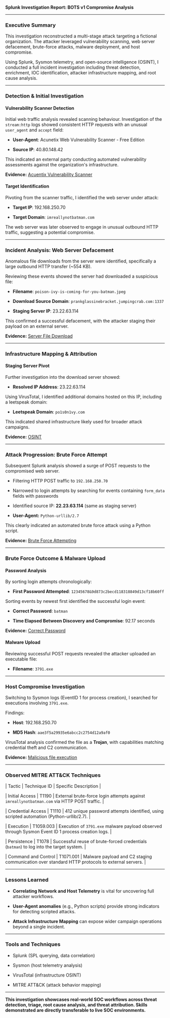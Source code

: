 **Splunk Investigation Report: BOTS v1 Compromise Analysis**

---

### **Executive Summary**

This investigation reconstructed a multi-stage attack targeting a fictional organization. The attacker leveraged vulnerability scanning, web server defacement, brute-force attacks, malware deployment, and host compromise.

Using Splunk, Sysmon telemetry, and open-source intelligence (OSINT), I conducted a full incident investigation including threat detection, enrichment, IOC identification, attacker infrastructure mapping, and root cause analysis.

---

### **Detection & Initial Investigation**

#### **Vulnerability Scanner Detection**

Initial web traffic analysis revealed scanning behaviour. Investigation of the `stream:http` logs showed consistent HTTP requests with an unusual `user_agent` and `accept` field:

* **User-Agent**: Acunetix Web Vulnerability Scanner - Free Edition

* **Source IP**: 40.80.148.42

This indicated an external party conducting automated vulnerability assessments against the organization's infrastructure.

**Evidence:** [Acuentix Vulnerability Scanner](./screenshots/vulnerability_scanner.png)

#### **Target Identification**

Pivoting from the scanner traffic, I identified the web server under attack:

* **Target IP**: 192.168.250.70

* **Target Domain**: `imreallynotbatman.com`

The web server was later observed to engage in unusual outbound HTTP traffic, suggesting a potential compromise.

---

### **Incident Analysis: Web Server Defacement**

Anomalous file downloads from the server were identified, specifically a large outbound HTTP transfer (\~554 KB).

Reviewing these events showed the server had downloaded a suspicious file:

* **Filename**: `poison-ivy-is-coming-for-you-batman.jpeg`

* **Download Source Domain**: `prankglassinebracket.jumpingcrab.com:1337`

* **Staging Server IP**: 23.22.63.114

This confirmed a successful defacement, with the attacker staging their payload on an external server.

**Evidence:** [Server File Download](./screenshots/file_download.png)

---

### **Infrastructure Mapping & Attribution**

#### **Staging Server Pivot**

Further investigation into the download server showed:

* **Resolved IP Address**: 23.22.63.114

Using VirusTotal, I identified additional domains hosted on this IP, including a leetspeak domain:

* **Leetspeak Domain**: `po1s0n1vy.com`

This indicated shared infrastructure likely used for broader attack campaigns.

**Evidence:** [OSINT](./screenshots/virustotal_po1s0n1vy.png)

---

### **Attack Progression: Brute Force Attempt**

Subsequent Splunk analysis showed a surge of POST requests to the compromised web server.

* Filtering HTTP POST traffic to `192.168.250.70`

* Narrowed to login attempts by searching for events containing `form_data` fields with passwords

* Identified source IP: **22.23.63.114** (same as staging server)

* **User-Agent:** `Python-urllib/2.7`

This clearly indicated an automated brute force attack using a Python script.

**Evidence:** [Brute Force Attempting](./screenshots/brute_force_attempt.png)

---

### **Brute Force Outcome & Malware Upload**

#### **Password Analysis**

By sorting login attempts chronologically:

* **First Password Attempted**: `12345678&9d873c2becd118318849d13cf18b60ff`

Sorting events by newest first identified the successful login event:

* **Correct Password**: `batman`

* **Time Elapsed Between Discovery and Compromise**: 92.17 seconds

**Evidence:** [Correct Password](./screenshots/successful_password.png)

#### **Malware Upload**

Reviewing successful POST requests revealed the attacker uploaded an executable file:

* **Filename**: `3791.exe`

---

### **Host Compromise Investigation**

Switching to Sysmon logs (EventID 1 for process creation), I searched for executions involving `3791.exe`.

Findings:

* **Host**: 192.168.250.70

* **MD5 Hash**: `aae3f5a29935e6abcc2c2754d12a9af0`

VirusTotal analysis confirmed the file as a **Trojan**, with capabilities matching credential theft and C2 communication.

**Evidence:** [Malicious file execution](./screenshots/malicious_file_3791.exe.png)

---

### **Observed MITRE ATT&CK Techniques**

| Tactic | Technique ID | Specific Description |

| Initial Access | T1190 | External brute-force login attempts against `imreallynotbatman.com` via HTTP POST traffic. |

| Credential Access | T1110 | 412 unique password attempts identified, using scripted automation (Python-urllib/2.7). |

| Execution | T1059.003 | Execution of `3791.exe` malware payload observed through Sysmon Event ID 1 process creation logs. |

| Persistence | T1078 | Successful reuse of brute-forced credentials (`batman`) to log into the target system. |

| Command and Control | T1071.001 | Malware payload and C2 staging communication over standard HTTP protocols to external servers. |

---

### **Lessons Learned**

* **Correlating Network and Host Telemetry** is vital for uncovering full attacker workflows.

* **User-Agent anomalies** (e.g., Python scripts) provide strong indicators for detecting scripted attacks.

* **Attack Infrastructure Mapping** can expose wider campaign operations beyond a single incident.

---

### **Tools and Techniques**

* Splunk (SPL querying, data correlation)

* Sysmon (host telemetry analysis)

* VirusTotal (infrastructure OSINT)

* MITRE ATT\&CK (attack behavior mapping)

---

**This investigation showcases real-world SOC workflows across threat detection, triage, root cause analysis, and threat attribution. Skills demonstrated are directly transferable to live SOC environments.**
